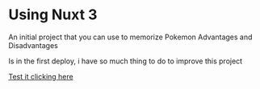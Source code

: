 # Using Nuxt 3

An initial project that you can use to memorize Pokemon Advantages and Disadvantages

Is in the first deploy, i have so much thing to do to improve this project

[Test it clicking here](https://pokemon-type.vercel.app)
